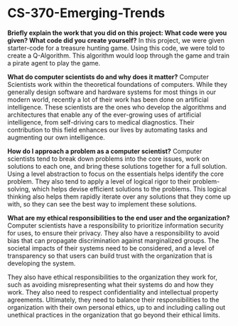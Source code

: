 # CS-370-Emerging-Trends

**Briefly explain the work that you did on this project: What code were you given? What code did you create yourself?**
In this project, we were given starter-code for a treasure hunting game. Using this code, we were told to create a Q-Algorithm. This algorithm would loop through the game and train a pirate agent to play the game.

**What do computer scientists do and why does it matter?**
Computer Scientists work within the theoretical foundations of computers. While they generally design software and hardware systems for most things in our modern world, recently a lot of their work has been done on artificial intelligence. These scientists are the ones who develop the algorithms and architectures that enable any of the ever-growing uses of artificial intelligence, from self-driving cars to medical diagnostics. Their contribution to this field enhances our lives by automating tasks and augmenting our own intelligence. 

**How do I approach a problem as a computer scientist?**
Computer scientists tend to break down problems into the core issues, work on solutions to each one, and bring these solutions together for a full solution. Using a level abstraction to focus on the essentials helps identify the core problem. They also tend to apply a level of logical rigor to their problem-solving, which helps devise efficient solutions to the problems. This logical thinking also helps them rapidly iterate over any solutions that they come up with, so they can see the best way to implement these solutions.

**What are my ethical responsibilities to the end user and the organization?**
Computer scientists have a responsibility to prioritize information security for uses, to ensure their privacy. They also have a responsibility to avoid bias that can propagate discrimination against marginalized groups. The societal impacts of their systems need to be considered, and a level of transparency so that users can build trust with the organization that is developing the system.

They also have ethical responsibilities to the organization they work for, such as avoiding misrepresenting what their systems do and how they work. They also need to respect confidentiality and intellectual property agreements. Ultimately, they need to balance their responsibilities to the organization with their own personal ethics, up to and including calling out unethical practices in the organization that go beyond their ethical limits.
